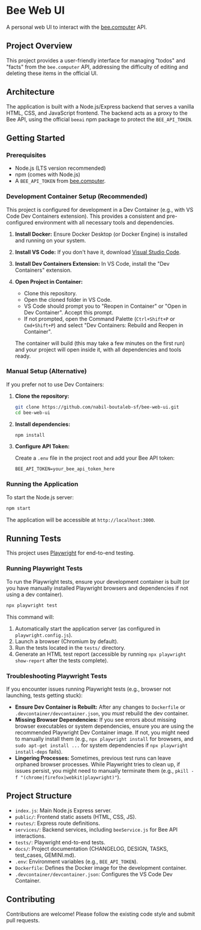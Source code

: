 # Bee Web UI

A personal web UI to interact with the [bee.computer](https://bee.computer) API.

## Project Overview

This project provides a user-friendly interface for managing "todos" and "facts" from the `bee.computer` API, addressing the difficulty of editing and deleting these items in the official UI.

## Architecture

The application is built with a Node.js/Express backend that serves a vanilla HTML, CSS, and JavaScript frontend. The backend acts as a proxy to the Bee API, using the official `beeai` npm package to protect the `BEE_API_TOKEN`.

## Getting Started

### Prerequisites

-   Node.js (LTS version recommended)
-   npm (comes with Node.js)
-   A `BEE_API_TOKEN` from [bee.computer](https://bee.computer).

### Development Container Setup (Recommended)

This project is configured for development in a Dev Container (e.g., with VS Code Dev Containers extension). This provides a consistent and pre-configured environment with all necessary tools and dependencies.

1.  **Install Docker:** Ensure Docker Desktop (or Docker Engine) is installed and running on your system.
2.  **Install VS Code:** If you don't have it, download [Visual Studio Code](https://code.visualstudio.com/).
3.  **Install Dev Containers Extension:** In VS Code, install the "Dev Containers" extension.
4.  **Open Project in Container:**
    *   Clone this repository.
    *   Open the cloned folder in VS Code.
    *   VS Code should prompt you to "Reopen in Container" or "Open in Dev Container". Accept this prompt.
    *   If not prompted, open the Command Palette (`Ctrl+Shift+P` or `Cmd+Shift+P`) and select "Dev Containers: Rebuild and Reopen in Container".

    The container will build (this may take a few minutes on the first run) and your project will open inside it, with all dependencies and tools ready.

### Manual Setup (Alternative)

If you prefer not to use Dev Containers:

1.  **Clone the repository:**

    ```bash
    git clone https://github.com/nabil-boutaleb-sf/bee-web-ui.git
    cd bee-web-ui
    ```

2.  **Install dependencies:**

    ```bash
    npm install
    ```

3.  **Configure API Token:**

    Create a `.env` file in the project root and add your Bee API token:

    ```
    BEE_API_TOKEN=your_bee_api_token_here
    ```

### Running the Application

To start the Node.js server:

```bash
npm start
```

The application will be accessible at `http://localhost:3000`.

## Running Tests

This project uses [Playwright](https://playwright.dev/) for end-to-end testing.

### Running Playwright Tests

To run the Playwright tests, ensure your development container is built (or you have manually installed Playwright browsers and dependencies if not using a dev container).

```bash
npx playwright test
```

This command will:

1.  Automatically start the application server (as configured in `playwright.config.js`).
2.  Launch a browser (Chromium by default).
3.  Run the tests located in the `tests/` directory.
4.  Generate an HTML test report (accessible by running `npx playwright show-report` after the tests complete).

### Troubleshooting Playwright Tests

If you encounter issues running Playwright tests (e.g., browser not launching, tests getting stuck):

*   **Ensure Dev Container is Rebuilt:** After any changes to `Dockerfile` or `.devcontainer/devcontainer.json`, you *must* rebuild the dev container.
*   **Missing Browser Dependencies:** If you see errors about missing browser executables or system dependencies, ensure you are using the recommended Playwright Dev Container image. If not, you might need to manually install them (e.g., `npx playwright install` for browsers, and `sudo apt-get install ...` for system dependencies if `npx playwright install-deps` fails).
*   **Lingering Processes:** Sometimes, previous test runs can leave orphaned browser processes. While Playwright tries to clean up, if issues persist, you might need to manually terminate them (e.g., `pkill -f "(chrome|firefox|webkit|playwright)"`).

## Project Structure

-   `index.js`: Main Node.js Express server.
-   `public/`: Frontend static assets (HTML, CSS, JS).
-   `routes/`: Express route definitions.
-   `services/`: Backend services, including `beeService.js` for Bee API interactions.
-   `tests/`: Playwright end-to-end tests.
-   `docs/`: Project documentation (CHANGELOG, DESIGN, TASKS, test_cases, GEMINI.md).
-   `.env`: Environment variables (e.g., `BEE_API_TOKEN`).
-   `Dockerfile`: Defines the Docker image for the development container.
-   `.devcontainer/devcontainer.json`: Configures the VS Code Dev Container.

## Contributing

Contributions are welcome! Please follow the existing code style and submit pull requests.
